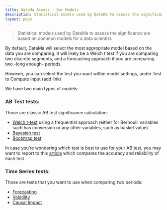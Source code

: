 ```yaml
---
title: DataMa Assess - Our Models
description: Statistical models used by DataMa to assess the significance are based on common models for a data scientist. 
layout: page
---
```



> Statistical models used by DataMa to assess the significance are based on common models for a data scientist. 

By default, DataMa will select the most appropriate model based on the data you are comparing. It will likely be a Welch t test if you are comparing two discrete segments, and a forecasting approach if you are comparing two -long enough- periods.

However, you can select the test you want within model settings, under Test to Compute input (add link)


We have two main types of models:

### <b>AB Test tests:</b>

Those are classic AB test significance calculation:

- [Welch t-test]({{site.url}}/{{site.baseurl}}/core_app/new/assess/model/frequentist.html) using a frequentist approach (either for Bernoulli variables such has conversion or any other variables, such as basket value)
- [Bayesian test]({{site.url}}/{{site.baseurl}}/core_app/new/assess/model/bayesian.html)
- [Bootstrap test]({{site.url}}/{{site.baseurl}}/core_app/new/assess/model/bootstrap.html)

In case you’re wondering which test is best to use for your AB test, you may want to report to this [article](https://www.linkedin.com/pulse/ab-test-optimisation-earlier-decisions-new-readout-de-b%C3%A9naz%C3%A9/) which compares the accuracy and reliability of each test

### <b>Time Series tests:</b>
 
Those are tests that you want to use when comparing two periods:

- [Forecasting]({{site.url}}/{{site.baseurl}}/core_app/new/assess/model/forecasting.html)
- [Volatility]({{site.url}}/{{site.baseurl}}/core_app/new/assess/model/volatility.html)
- [Causal Impact]({{site.url}}/{{site.baseurl}}/core_app/new/assess/model/causal.html)